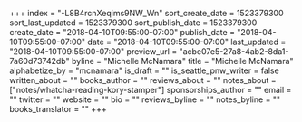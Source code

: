 +++
index = "-L8B4rcnXeqims9NW_Wn"
sort_create_date = 1523379300
sort_last_updated = 1523379300
sort_publish_date = 1523379300
create_date = "2018-04-10T09:55:00-07:00"
publish_date = "2018-04-10T09:55:00-07:00"
date = "2018-04-10T09:55:00-07:00"
last_updated = "2018-04-10T09:55:00-07:00"
preview_url = "acbe07e5-27a8-4ab2-8da1-7a60d73742db"
byline = "Michelle McNamara"
title = "Michelle McNamara"
alphabetize_by = "mcnamara"
is_draft = ""
is_seattle_pnw_writer = false
written_about = ""
books_author = ""
reviews_about = ""
notes_about = ["notes/whatcha-reading-kory-stamper"]
sponsorships_author = ""
email = ""
twitter = ""
website = ""
bio = ""
reviews_byline = ""
notes_byline = ""
books_translator = ""
+++
